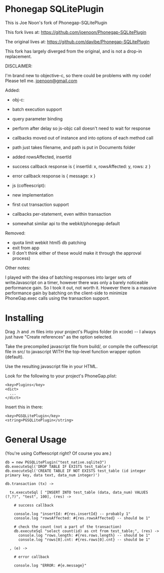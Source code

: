 Phonegap SQLitePlugin
=====================

This is Joe Noon's fork of Phonegap-SQLitePlugin

This fork lives at: https://github.com/joenoon/Phonegap-SQLitePlugin

The original lives at: https://github.com/davibe/Phonegap-SQLitePlugin

This fork has largely diverged from the original, and is not a drop-in
replacement.

DISCLAIMER: 
  
I'm brand new to objective-c, so there could be problems with my code!
Please tell me. joenoon@gmail.com

Added:

-  obj-c:
  -  batch execution support
  -  query parameter binding
  -  perform after delay so js-objc call doesn't need to wait for response
  -  callbacks moved out of instance and into options of each method call
  -  path just takes filename, and path is put in Documents folder
  -  added rowsAffected, insertId
  -  success callback response is { insertId: x, rowsAffected: y, rows: z }
  -  error callback response is { message: x }
  
-  js (coffeescript):
  -  new implementation
  -  first cut transaction support
  -  callbacks per-statement, even within transaction
  -  somewhat similar api to the webkit/phonegap default

Removed:

-  quota limit webkit html5 db patching
-  exit from app
-  (I don't think either of these would make it through the approval process)

Other notes:

I played with the idea of batching responses into larger sets of
writeJavascript on a timer, however there was only a barely noticeable
performance gain.  So I took it out, not worth it.  However there is a
massive performance gain by batching on the client-side to minimize
PhoneGap.exec calls using the transaction support.

Installing
==========

Drag .h and .m files into your project's Plugins folder (in xcode) -- I always
just have "Create references" as the option selected.

Take the precompiled javascript file from build/, or compile the coffeescript
file in src/ to javascript WITH the top-level function wrapper option (default).

Use the resulting javascript file in your HTML.

Look for the following to your project's PhoneGap.plist:

    <key>Plugins</key>
    <dict>
      ...
    </dict>

Insert this in there:

    <key>PGSQLitePlugin</key>
    <string>PGSQLitePlugin</string>

General Usage
=============

(You're using Coffeescript right? Of course you are.)

    db = new PGSQLitePlugin("test_native.sqlite3")
    db.executeSql('DROP TABLE IF EXISTS test_table')
    db.executeSql('CREATE TABLE IF NOT EXISTS test_table (id integer primary key, data text, data_num integer)')

    db.transaction (tx) ->
  
      tx.executeSql [ "INSERT INTO test_table (data, data_num) VALUES (?,?)", "test", 100], (res) ->
    
        # success callback
    
        console.log "insertId: #{res.insertId} -- probably 1"
        console.log "rowsAffected: #{res.rowsAffected} -- should be 1"
    
        # check the count (not a part of the transaction)
        db.executeSql "select count(id) as cnt from test_table;", (res) ->
          console.log "rows.length: #{res.rows.length} -- should be 1"
          console.log "rows[0].cnt: #{res.rows[0].cnt} -- should be 1"
  
      , (e) ->
    
        # error callback
    
        console.log "ERROR: #{e.message}"
